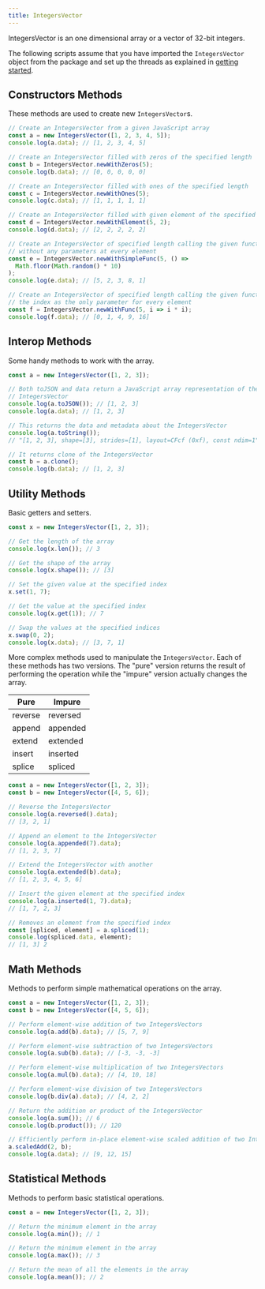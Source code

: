 ```yaml
---
title: IntegersVector
---
```


IntegersVector is an one dimensional array or a vector of 32-bit integers.

The following scripts assume that you have imported the `IntegersVector` object
from the package and set up the threads as explained in [getting started](../).

## Constructors Methods

These methods are used to create new `IntegersVector`s.

```js
// Create an IntegersVector from a given JavaScript array
const a = new IntegersVector([1, 2, 3, 4, 5]);
console.log(a.data); // [1, 2, 3, 4, 5]

// Create an IntegersVector filled with zeros of the specified length
const b = IntegersVector.newWithZeros(5);
console.log(b.data); // [0, 0, 0, 0, 0]

// Create an IntegersVector filled with ones of the specified length
const c = IntegersVector.newWithOnes(5);
console.log(c.data); // [1, 1, 1, 1, 1]

// Create an IntegersVector filled with given element of the specified length
const d = IntegersVector.newWithElement(5, 2);
console.log(d.data); // [2, 2, 2, 2, 2]

// Create an IntegersVector of specified length calling the given function
// without any parameters at every element
const e = IntegersVector.newWithSimpleFunc(5, () =>
  Math.floor(Math.random() * 10)
);
console.log(e.data); // [5, 2, 3, 8, 1]

// Create an IntegersVector of specified length calling the given function with
// the index as the only parameter for every element
const f = IntegersVector.newWithFunc(5, i => i * i);
console.log(f.data); // [0, 1, 4, 9, 16]
```

## Interop Methods

Some handy methods to work with the array.

```js
const a = new IntegersVector([1, 2, 3]);

// Both toJSON and data return a JavaScript array representation of the
// IntegersVector
console.log(a.toJSON()); // [1, 2, 3]
console.log(a.data); // [1, 2, 3]

// This returns the data and metadata about the IntegersVector
console.log(a.toString());
// "[1, 2, 3], shape=[3], strides=[1], layout=CFcf (0xf), const ndim=1"

// It returns clone of the IntegersVector
const b = a.clone();
console.log(b.data); // [1, 2, 3]
```

## Utility Methods

Basic getters and setters.

```js
const x = new IntegersVector([1, 2, 3]);

// Get the length of the array
console.log(x.len()); // 3

// Get the shape of the array
console.log(x.shape()); // [3]

// Set the given value at the specified index
x.set(1, 7);

// Get the value at the specified index
console.log(x.get(1)); // 7

// Swap the values at the specified indices
x.swap(0, 2);
console.log(x.data); // [3, 7, 1]
```

More complex methods used to manipulate the `IntegersVector`. Each of these
methods has two versions. The "pure" version returns the result of performing
the operation while the "impure" version actually changes the array.

| Pure    | Impure   |
| ------- | -------- |
| reverse | reversed |
| append  | appended |
| extend  | extended |
| insert  | inserted |
| splice  | spliced  |

```js
const a = new IntegersVector([1, 2, 3]);
const b = new IntegersVector([4, 5, 6]);

// Reverse the IntegersVector
console.log(a.reversed().data);
// [3, 2, 1]

// Append an element to the IntegersVector
console.log(a.appended(7).data);
// [1, 2, 3, 7]

// Extend the IntegersVector with another
console.log(a.extended(b).data);
// [1, 2, 3, 4, 5, 6]

// Insert the given element at the specified index
console.log(a.inserted(1, 7).data);
// [1, 7, 2, 3]

// Removes an element from the specified index
const [spliced, element] = a.spliced(1);
console.log(spliced.data, element);
// [1, 3] 2
```

## Math Methods

Methods to perform simple mathematical operations on the array.

```js
const a = new IntegersVector([1, 2, 3]);
const b = new IntegersVector([4, 5, 6]);

// Perform element-wise addition of two IntegersVectors
console.log(a.add(b).data); // [5, 7, 9]

// Perform element-wise subtraction of two IntegersVectors
console.log(a.sub(b).data); // [-3, -3, -3]

// Perform element-wise multiplication of two IntegersVectors
console.log(a.mul(b).data); // [4, 10, 18]

// Perform element-wise division of two IntegersVectors
console.log(b.div(a).data); // [4, 2, 2]

// Return the addition or product of the IntegersVector
console.log(a.sum()); // 6
console.log(b.product()); // 120

// Efficiently perform in-place element-wise scaled addition of two IntegersVectors
a.scaledAdd(2, b);
console.log(a.data); // [9, 12, 15]
```

## Statistical Methods

Methods to perform basic statistical operations.

```js
const a = new IntegersVector([1, 2, 3]);

// Return the minimum element in the array
console.log(a.min()); // 1

// Return the minimum element in the array
console.log(a.max()); // 3

// Return the mean of all the elements in the array
console.log(a.mean()); // 2
```
